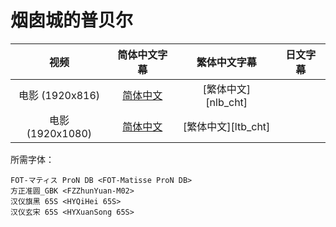 # 烟囱城的普贝尔

视频             |      简体中文字幕    |      繁体中文字幕    |      日文字幕
:--------------: | :------------------: | :------------------: | :------------------:
电影 (1920x816)  | [简体中文][nlb_chs]  | [繁体中文][nlb_cht]  |
电影 (1920x1080) | [简体中文][ltb_chs]  | [繁体中文][ltb_cht]  |

所需字体：
```
FOT-マティス ProN DB <FOT-Matisse ProN DB>
方正准圆_GBK <FZZhunYuan-M02>
汉仪旗黑 65S <HYQiHei 65S>
汉仪玄宋 65S <HYXuanSong 65S>
```


[nlb_chs]:
[nlb_cht]:
[ltb_chs]:
[ltb_cht]: